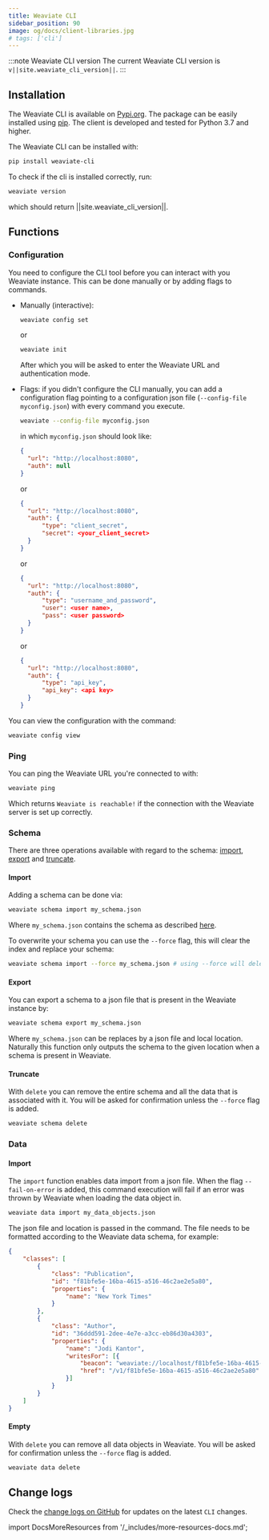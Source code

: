 ```yaml
---
title: Weaviate CLI
sidebar_position: 90
image: og/docs/client-libraries.jpg
# tags: ['cli']
---
```



:::note Weaviate CLI version
The current Weaviate CLI version is `v||site.weaviate_cli_version||`.
:::

## Installation

The Weaviate CLI is available on [Pypi.org](https://pypi.org/project/weaviate-cli/). The package can be easily installed using [pip](https://pypi.org/project/pip/). The client is developed and tested for Python 3.7 and higher.

The Weaviate CLI can be installed with:

```sh
pip install weaviate-cli
```

To check if the cli is installed correctly, run:

```sh
weaviate version
```

which should return ||site.weaviate_cli_version||.

## Functions

### Configuration

You need to configure the CLI tool before you can interact with you Weaviate instance. This can be done manually or by adding flags to commands.
- Manually (interactive):
  ```sh
  weaviate config set
  ```
  or
  ```sh
  weaviate init
  ```
  After which you will be asked to enter the Weaviate URL and authentication mode.

- Flags: if you didn't configure the CLI manually, you can add a configuration flag pointing to a configuration json file (`--config-file myconfig.json`) with every command you execute.

  ```bash
  weaviate --config-file myconfig.json
  ```

  in which `myconfig.json` should look like:
  ```json
  {
    "url": "http://localhost:8080",
    "auth": null
  }
  ```
  or
  ```json
  {
    "url": "http://localhost:8080",
    "auth": {
        "type": "client_secret",
        "secret": <your_client_secret>
    }
  }
  ```
  or

  ```json
  {
    "url": "http://localhost:8080",
    "auth": {
        "type": "username_and_password",
        "user": <user name>,
        "pass": <user password>
    }
  }
  ```
  or

  ```json
  {
    "url": "http://localhost:8080",
    "auth": {
        "type": "api_key",
        "api_key": <api key>
    }
  }
  ```

You can view the configuration with the command:

```sh
weaviate config view
```

### Ping
You can ping the Weaviate URL you're connected to with:
```sh
weaviate ping
```

Which returns `Weaviate is reachable!` if the connection with the Weaviate server is set up correctly.


### Schema
There are three operations available with regard to the schema: [import](#import), [export](#export) and [truncate](#truncate).

#### Import

Adding a schema can be done via:

```sh
weaviate schema import my_schema.json
```

Where `my_schema.json` contains the schema as described [here](../tutorials/schema.md).

To overwrite your schema you can use the `--force` flag, this will clear the index and replace your schema:

```sh
weaviate schema import --force my_schema.json # using --force will delete your data
```

#### Export
You can export a schema to a json file that is present in the Weaviate instance by:

```sh
weaviate schema export my_schema.json
```

Where `my_schema.json` can be replaces by a json file and local location. Naturally this function only outputs the schema to the given location when a schema is present in Weaviate.

#### Truncate

With `delete` you can remove the entire schema and all the data that is associated with it. You will be asked for confirmation unless the `--force` flag is added.

```sh
weaviate schema delete
```

### Data

#### Import
The `import` function enables data import from a json file. When the flag `--fail-on-error` is added, this command execution will fail if an error was thrown by Weaviate when loading the data object in.

```sh
weaviate data import my_data_objects.json
```

The json file and location is passed in the command. The file needs to be formatted according to the Weaviate data schema, for example:

```json
{
    "classes": [
        {
            "class": "Publication",
            "id": "f81bfe5e-16ba-4615-a516-46c2ae2e5a80",
            "properties": {
                "name": "New York Times"
            }
        },
        {
            "class": "Author",
            "id": "36ddd591-2dee-4e7e-a3cc-eb86d30a4303",
            "properties": {
                "name": "Jodi Kantor",
                "writesFor": [{
                    "beacon": "weaviate://localhost/f81bfe5e-16ba-4615-a516-46c2ae2e5a80",
                    "href": "/v1/f81bfe5e-16ba-4615-a516-46c2ae2e5a80"
                }]
            }
        }
    ]
}
```

#### Empty
With `delete` you can remove all data objects in Weaviate. You will be asked for confirmation unless the `--force` flag is added.

```sh
weaviate data delete
```
## Change logs

Check the [change logs on GitHub](https://github.com/weaviate/weaviate-cli/releases) for updates on the latest `CLI` changes.


import DocsMoreResources from '/_includes/more-resources-docs.md';

<DocsMoreResources />

